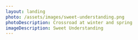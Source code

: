 ```yaml
---
layout: landing
photo: /assets/images/sweet-understanding.png
photoDescription: Crossroad at winter and spring
imageDescription: Sweet Understanding
---
```

